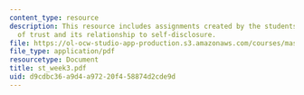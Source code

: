 ```yaml
---
content_type: resource
description: This resource includes assignments created by the students on the measurement
  of trust and its relationship to self-disclosure.
file: https://ol-ocw-studio-app-production.s3.amazonaws.com/courses/mas-965-relational-machines-spring-2005/d9cdbc36a9d4a97220f458874d2cde9d_st_week3.pdf
file_type: application/pdf
resourcetype: Document
title: st_week3.pdf
uid: d9cdbc36-a9d4-a972-20f4-58874d2cde9d
---
```

